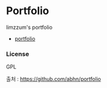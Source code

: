 # Portfolio

limzzum's portfolio

- [portfolio](https://limzzum.github.io/portfolio)

### License
GPL

출처 : https://github.com/abhn/portfolio
